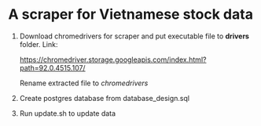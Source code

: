 # A scraper for Vietnamese stock data 

1. Download chromedrivers for scraper and put executable file to **drivers** folder. Link:
    
    https://chromedriver.storage.googleapis.com/index.html?path=92.0.4515.107/

    Rename extracted file to *chromedrivers*
2. Create postgres database from database_design.sql
3. Run update.sh to update data